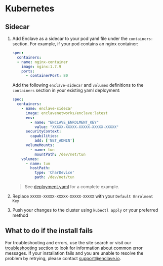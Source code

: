 
# Kubernetes

## Sidecar

1. Add Enclave as a sidecar to your pod yaml file under the `containers:` section. For example, if your pod contains an nginx container:

    ```yaml
    spec:
      containers:
      - name: nginx-container
        image: nginx:1.7.9
        ports:
          - containerPort: 80
    ```

      Add the following `enclave-sidecar` and `volumes` definitions to the `containers` section in your existing yaml deployment:

    ```yaml
    spec:
      containers:
        - name: enclave-sidecar
          image: enclavenetworks/enclave:latest
          env:
            - name: "ENCLAVE_ENROLMENT_KEY"
              value: "XXXXX-XXXXX-XXXXX-XXXXX-XXXXX"
          securityContext:
            capabilities:
              add: ['NET_ADMIN']
          volumeMounts:
            - name: tun
              mountPath: /dev/net/tun
        volumes:
          - name: tun
            hostPath:
              type: 'CharDevice'
              path: /dev/net/tun
    ```

    > See [deployment.yaml](https://github.com/enclave-networks/kubernetes/blob/main/examples/nginx-enclave-sidecar/deployment.yaml) for a complete example. 

2. Replace `XXXXX-XXXXX-XXXXX-XXXXX-XXXXX` with your `Default Enrolment Key`

3. Push your changes to the cluster using `kubectl apply` or your preferred method

## What to do if the install fails

For troubleshooting and errors, use the site search or visit our [troubleshooting](/kb/#troubleshooting) section to look for information about common error messages. If your installation fails and you are unable to resolve the problem by retrying, please contact <a href="mailto:support@enclave.io">support@enclave.io</a>.